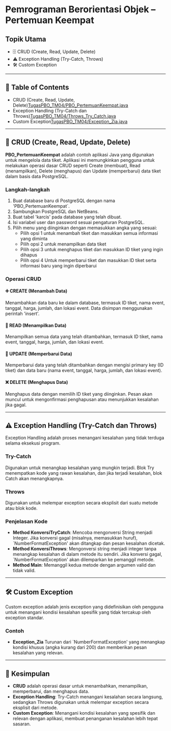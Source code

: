 # Pemrograman Berorientasi Objek – Pertemuan Keempat

## Topik Utama
- 🗄️  CRUD (Create, Read, Update, Delete)
- ⚠️ Exception Handling (Try-Catch, Throws) 
- 🛠️ Custom Exception 

---

## 📑 Table of Contents
- CRUD (Create, Read, Update, Delete)[TugasPBO_TM04/PBO_PertemuanKeempat.java](https://github.com/fauziaeka/TugasPBO_TM04/blob/main/PBO_PertemuanKeempat.java)
- Exception Handling (Try-Catch dan Throws)[TugasPBO_TM04/Throws_Try_Catch.java](https://github.com/fauziaeka/TugasPBO_TM04/blob/main/Throws_Try_Catch.java)
- Custom Exception[TugasPBO_TM04/Exception_Zia.java](https://github.com/fauziaeka/TugasPBO_TM04/blob/main/Exception_Zia.java)

---

## 📝 CRUD (Create, Read, Update, Delete)

**PBO_PertemuanKeempat** adalah contoh aplikasi Java yang digunakan untuk mengelola data tiket. Aplikasi ini memungkinkan pengguna untuk melakukan operasi dasar CRUD seperti Create (membuat), Read (menampilkan), Delete (menghapus) dan Update (memperbarui) data tiket dalam basis data PostgreSQL.  

### Langkah-langkah
1. Buat database baru di PostgreSQL dengan nama 'PBO_PertemuanKeempat`. 
2. Sambungkan PostgreSQL dan NetBeans. 
3. Buat tabel 'karcis' pada database yang telah dibuat. 
4. Isi variabel user dan password sesuai pengaturan PostgreSQL. 
5. Pilih menu yang diinginkan dengan memasukkan angka yang sesuai:
   - Pilih opsi 1 untuk menambah tiket dan masukkan semua informasi yang diminta 
   - Pilih opsi 2 untuk menampilkan data tiket 
   - Pilih opsi 3 untuk menghapus tiket dan masukkan ID tiket yang ingin dihapus 
   - Pilih opsi 4 Untuk memperbarui tiket dan masukkan ID tiket serta informasi baru yang ingin diperbarui 

### Operasi CRUD

#### ➕ CREATE (Menambah Data) 
Menambahkan data baru ke dalam database, termasuk ID tiket, nama event, tanggal, harga, jumlah, dan lokasi event. Data disimpan menggunakan perintah 'insert'.

#### 📖 READ (Menampilkan Data) 
Menampilkan semua data yang telah ditambahkan, termasuk ID tiket, nama event, tanggal, harga, jumlah, dan lokasi event.

#### 🔄 UPDATE (Memperbarui Data) 
Memperbarui data yang telah ditambahkan dengan mengisi primary key (ID tiket) dan data baru (nama event, tanggal, harga, jumlah, dan lokasi event).

#### ❌ DELETE (Menghapus Data) 
Menghapus data dengan memilih ID tiket yang diinginkan. Pesan akan muncul untuk mengonfirmasi penghapusan atau menunjukkan kesalahan jika gagal.

---

## ⚠️ Exception Handling (Try-Catch dan Throws)

Exception Handling adalah proses menangani kesalahan yang tidak terduga selama eksekusi program.

### Try-Catch
Digunakan untuk menangkap kesalahan yang mungkin terjadi. Blok Try menempatkan kode yang rawan kesalahan, dan jika terjadi kesalahan, blok Catch akan menangkapnya.

### Throws
Digunakan untuk melempar exception secara eksplisit dari suatu metode atau blok kode.

### Penjelasan Kode
- **Method KonversiTryCatch**: Mencoba mengonversi String menjadi Integer. Jika konversi gagal (misalnya, memasukkan huruf), `NumberFormatException' akan ditangkap dan pesan kesalahan dicetak. 
- **Method KonversiThrows**: Mengonversi string menjadi integer tanpa menangkap kesalahan di dalam metode itu sendiri. Jika konversi gagal, `NumberFormatException' akan dilemparkan ke pemanggil metode. 
- **Method Main**: Memanggil kedua metode dengan argumen valid dan tidak valid. 

---

## 🛠️ Custom Exception

Custom exception adalah jenis exception yang didefinisikan oleh pengguna untuk menangani kondisi kesalahan spesifik yang tidak tercakup oleh exception standar.

### Contoh
- **Exception_Zia** Turunan dari `NumberFormatException' yang menangkap kondisi khusus (angka kurang dari 200) dan memberikan pesan kesalahan yang relevan. 

---

## 📝 Kesimpulan

- **CRUD** adalah operasi dasar untuk menambahkan, menampilkan, memperbarui, dan menghapus data. 
- **Exception Handling**: Try-Catch menangani kesalahan secara langsung, sedangkan Throws digunakan untuk melempar exception secara eksplisit dari metode. 
- **Custom Exception**: Menangani kondisi kesalahan yang spesifik dan relevan dengan aplikasi, membuat penanganan kesalahan lebih tepat sasaran. 
